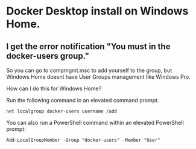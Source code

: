 # Docker Desktop install on Windows Home. 

## I get the error notification "You must in the docker-users group."

So you can go to compmgmt.msc to add yourself to the group, but Windows Home doesnt have User Groups management like Windows Pro.  

How can I do this for Windows Home?

Run the following command in an elevated command prompt.

    net localgroup docker-users username /add  

You can also run a PowerShell command within an elevated PowerShell prompt:

    Add-LocalGroupMember -Group "docker-users" -Member "User"